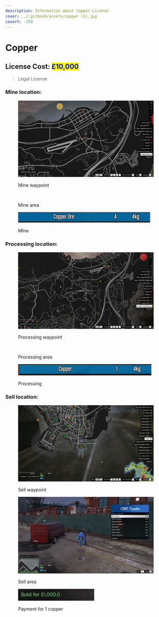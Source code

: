 ```yaml
---
description: Information about Copper-License
cover: ../.gitbook/assets/copper (1).jpg
coverY: -259
---
```


# Copper

## License Cost:  <mark style="color:blue;">£10,000</mark>

> Legal License

### Mine location:&#x20;

<div>

<figure><img src="../.gitbook/assets/Copper mine CMG.png" alt=""><figcaption><p>Mine waypoint</p></figcaption></figure>

 

<figure><img src="../.gitbook/assets/Copper mine CMG v2.png" alt=""><figcaption><p>Mine area</p></figcaption></figure>

</div>

<figure><img src="../.gitbook/assets/Copper ore CMG.png" alt=""><figcaption><p>MIne</p></figcaption></figure>

### Processing location:

<div>

<figure><img src="../.gitbook/assets/Copper processing CMG.png" alt=""><figcaption><p>Processing waypoint</p></figcaption></figure>

 

<figure><img src="../.gitbook/assets/Copper processing v2 CMG.png" alt=""><figcaption><p>Processing area</p></figcaption></figure>

</div>

<figure><img src="../.gitbook/assets/Copper ore v2 CMG.png" alt=""><figcaption><p>Processing</p></figcaption></figure>

### Sell location:

<div>

<figure><img src="../.gitbook/assets/Copper Sell CMG.png" alt=""><figcaption><p>Sell waypoint</p></figcaption></figure>

 

<figure><img src="../.gitbook/assets/Copper sell v2 CMG.png" alt=""><figcaption><p>Sell area</p></figcaption></figure>

</div>

<figure><img src="../.gitbook/assets/Copper sold CMG.png" alt=""><figcaption><p>Payment for 1 copper</p></figcaption></figure>

